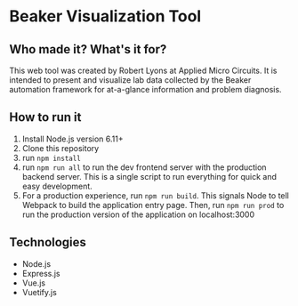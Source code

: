 # Beaker Visualization Tool

## Who made it? What's it for?
This web tool was created by Robert Lyons at Applied Micro Circuits. It is intended to present and visualize lab data collected by the Beaker automation framework for at-a-glance information and problem diagnosis.

## How to run it
1. Install Node.js version 6.11+
2. Clone this repository
3. run `npm install`
4. run `npm run all` to run the dev frontend server with the production backend server. This is a single script to run everything for quick and easy development.
5. For a production experience, run `npm run build`. This signals Node to tell Webpack to build the application entry page. Then, run `npm run prod` to run the production version of the application on localhost:3000

## Technologies
- Node.js
- Express.js
- Vue.js
- Vuetify.js
